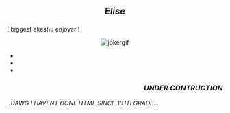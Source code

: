 ## <p align="center">  ***Elise***
</p>

! biggest akeshu enjoyer !  <p align="center"> ![jokergif](https://tenor.com/view/joker-persona-5-gif-7156099863849143410.gif "JokerGif")

-
-
-
### <p align="right"> *UNDER CONTRUCTION*

 *..DAWG I HAVENT DONE HTML SINCE 10TH GRADE...*


<!---
akechuu/akechuu is a ✨ special ✨ repository because its `README.md` (this file) appears on your GitHub profile.
You can click the Preview link to take a look at your changes.
--->

